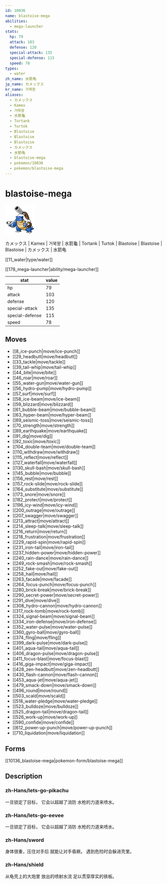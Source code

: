 ```yaml
---
id: 10036
name: blastoise-mega
abilities:
  - mega-launcher
stats:
  hp: 79
  attack: 103
  defense: 120
  special-attack: 135
  special-defense: 115
  speed: 78
types:
  - water
zh_name: 水箭龟
jp_name: カメックス
kr_name: 거북왕
aliases:
  - カメックス
  - Kamex
  - 거북왕
  - 水箭龜
  - Tortank
  - Turtok
  - Blastoise
  - Blastoise
  - Blastoise
  - カメックス
  - 水箭龟
  - blastoise-mega
  - pokemon/10036
  - pokemon/blastoise-mega
---
```

# blastoise-mega

![](https://raw.githubusercontent.com/PokeAPI/sprites/master/sprites/pokemon/10036.png)

カメックス | Kamex | 거북왕 | 水箭龜 | Tortank | Turtok | Blastoise | Blastoise | Blastoise | カメックス | 水箭龟

[[11_water|type/water]]

[[178_mega-launcher|ability/mega-launcher]]

|stat|value|
|---|---|
|hp|79|
|attack|103|
|defense|120|
|special-attack|135|
|special-defense|115|
|speed|78|


## Moves

- [[8_ice-punch|move/ice-punch]]
- [[29_headbutt|move/headbutt]]
- [[33_tackle|move/tackle]]
- [[39_tail-whip|move/tail-whip]]
- [[44_bite|move/bite]]
- [[46_roar|move/roar]]
- [[55_water-gun|move/water-gun]]
- [[56_hydro-pump|move/hydro-pump]]
- [[57_surf|move/surf]]
- [[58_ice-beam|move/ice-beam]]
- [[59_blizzard|move/blizzard]]
- [[61_bubble-beam|move/bubble-beam]]
- [[63_hyper-beam|move/hyper-beam]]
- [[69_seismic-toss|move/seismic-toss]]
- [[70_strength|move/strength]]
- [[89_earthquake|move/earthquake]]
- [[91_dig|move/dig]]
- [[92_toxic|move/toxic]]
- [[104_double-team|move/double-team]]
- [[110_withdraw|move/withdraw]]
- [[115_reflect|move/reflect]]
- [[127_waterfall|move/waterfall]]
- [[130_skull-bash|move/skull-bash]]
- [[145_bubble|move/bubble]]
- [[156_rest|move/rest]]
- [[157_rock-slide|move/rock-slide]]
- [[164_substitute|move/substitute]]
- [[173_snore|move/snore]]
- [[182_protect|move/protect]]
- [[196_icy-wind|move/icy-wind]]
- [[200_outrage|move/outrage]]
- [[207_swagger|move/swagger]]
- [[213_attract|move/attract]]
- [[214_sleep-talk|move/sleep-talk]]
- [[216_return|move/return]]
- [[218_frustration|move/frustration]]
- [[229_rapid-spin|move/rapid-spin]]
- [[231_iron-tail|move/iron-tail]]
- [[237_hidden-power|move/hidden-power]]
- [[240_rain-dance|move/rain-dance]]
- [[249_rock-smash|move/rock-smash]]
- [[252_fake-out|move/fake-out]]
- [[258_hail|move/hail]]
- [[263_facade|move/facade]]
- [[264_focus-punch|move/focus-punch]]
- [[280_brick-break|move/brick-break]]
- [[290_secret-power|move/secret-power]]
- [[291_dive|move/dive]]
- [[308_hydro-cannon|move/hydro-cannon]]
- [[317_rock-tomb|move/rock-tomb]]
- [[324_signal-beam|move/signal-beam]]
- [[334_iron-defense|move/iron-defense]]
- [[352_water-pulse|move/water-pulse]]
- [[360_gyro-ball|move/gyro-ball]]
- [[374_fling|move/fling]]
- [[399_dark-pulse|move/dark-pulse]]
- [[401_aqua-tail|move/aqua-tail]]
- [[406_dragon-pulse|move/dragon-pulse]]
- [[411_focus-blast|move/focus-blast]]
- [[416_giga-impact|move/giga-impact]]
- [[428_zen-headbutt|move/zen-headbutt]]
- [[430_flash-cannon|move/flash-cannon]]
- [[453_aqua-jet|move/aqua-jet]]
- [[479_smack-down|move/smack-down]]
- [[496_round|move/round]]
- [[503_scald|move/scald]]
- [[518_water-pledge|move/water-pledge]]
- [[523_bulldoze|move/bulldoze]]
- [[525_dragon-tail|move/dragon-tail]]
- [[526_work-up|move/work-up]]
- [[590_confide|move/confide]]
- [[612_power-up-punch|move/power-up-punch]]
- [[710_liquidation|move/liquidation]]

## Forms



[[10136_blastoise-mega|pokemon-form/blastoise-mega]]

## Description

### zh-Hans/lets-go-pikachu

一旦锁定了目标，
它会以超越了消防
水枪的力道来喷水。

### zh-Hans/lets-go-eevee

一旦锁定了目标，
它会以超越了消防
水枪的力道来喷水。

### zh-Hans/sword

身体很重，压住对手后
就能让对手昏厥。
遇到危险时会躲进壳里。

### zh-Hans/shield

从龟壳上的大炮里
放出的喷射水流
足以贯穿厚实的铁板。

